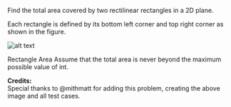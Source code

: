 Find the total area covered by two rectilinear rectangles in a 2D plane.

Each rectangle is defined by its bottom left corner and top right corner as shown in the figure.

![alt text](rectangle_area.png)

Rectangle Area
Assume that the total area is never beyond the maximum possible value of int.

**Credits:**  
Special thanks to @mithmatt for adding this problem, creating the above image and all test cases.

